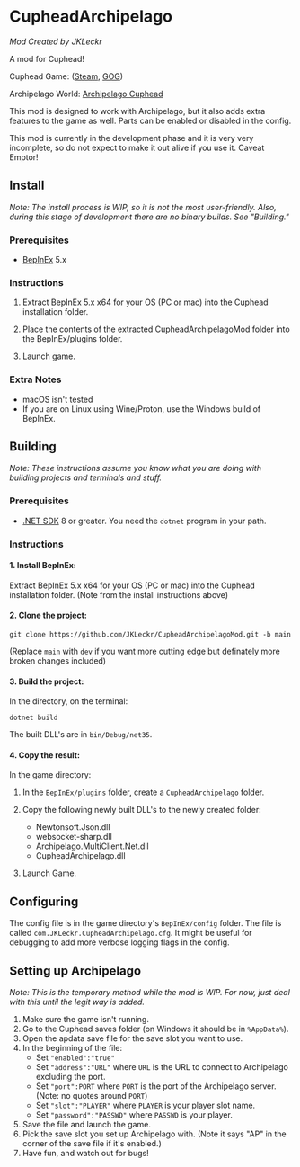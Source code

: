 # CupheadArchipelago

*Mod Created by JKLeckr*

A mod for Cuphead! 

Cuphead Game: ([Steam](http://store.steampowered.com/app/268910/Cuphead/), [GOG](https://www.gog.com/game/cuphead))

Archipelago World: [Archipelago Cuphead](https://github.com/JKLeckr/Archipelago-cuphead)

This mod is designed to work with Archipelago, but it also adds extra features to the game as well. Parts can be enabled or disabled in the config.

This mod is currently in the development phase and it is very very incomplete, so do not expect to make it out alive if you use it. Caveat Emptor!

## Install
*Note: The install process is WIP, so it is not the most user-friendly. Also, during this stage of development there are no binary builds. See "Building."*

### Prerequisites
- [BepInEx](https://github.com/BepInEx/BepInEx/releases) 5.x

### Instructions
1. Extract BepInEx 5.x x64 for your OS (PC or mac) into the Cuphead installation folder.

2. Place the contents of the extracted CupheadArchipelagoMod folder into the BepInEx/plugins folder.

3. Launch game.

### Extra Notes
- macOS isn't tested
- If you are on Linux using Wine/Proton, use the Windows build of BepInEx.

## Building
*Note: These instructions assume you know what you are doing with building projects and terminals and stuff.*

### Prerequisites
- [.NET SDK](https://dotnet.microsoft.com/en-us/download) 8 or greater. You need the `dotnet` program in your path.

### Instructions
#### 1. Install BepInEx:
Extract BepInEx 5.x x64 for your OS (PC or mac) into the Cuphead installation folder. (Note from the install instructions above)

#### 2. Clone the project:
`git clone https://github.com/JKLeckr/CupheadArchipelagoMod.git -b main`
    
(Replace `main` with `dev` if you want more cutting edge but definately more broken changes included)

#### 3. Build the project:
In the directory, on the terminal:

`dotnet build`

The built DLL's are in `bin/Debug/net35`.

#### 4. Copy the result:
In the game directory:
1. In the `BepInEx/plugins` folder, create a `CupheadArchipelago` folder.

2. Copy the following newly built DLL's to the newly created folder:
    - Newtonsoft.Json.dll
    - websocket-sharp.dll
    - Archipelago.MultiClient.Net.dll
    - CupheadArchipelago.dll

3. Launch Game.

## Configuring
The config file is in the game directory's `BepInEx/config` folder. The file is called `com.JKLeckr.CupheadArchipelago.cfg`. It might be useful for debugging to add more verbose logging flags in the config.

## Setting up Archipelago
*Note: This is the temporary method while the mod is WIP. For now, just deal with this until the legit way is added.*

1. Make sure the game isn't running.
2. Go to the Cuphead saves folder (on Windows it should be in `%AppData%`).
3. Open the apdata save file for the save slot you want to use.
4. In the beginning of the file:
    - Set `"enabled":"true"`
    - Set `"address":"URL"` where `URL` is the URL to connect to Archipelago excluding the port.
    - Set `"port":PORT` where `PORT` is the port of the Archipelago server. (Note: no quotes around `PORT`)
    - Set `"slot":"PLAYER"` where `PLAYER` is your player slot name.
    - Set `"password":"PASSWD"` where `PASSWD` is your player.
5. Save the file and launch the game.
6. Pick the save slot you set up Archipelago with. (Note it says "AP" in the corner of the save file if it's enabled.)
7. Have fun, and watch out for bugs!
